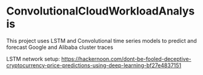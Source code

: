 # ConvolutionalCloudWorkloadAnalysis
 This project uses LSTM and Convolutional time series models to predict and forecast Google and Alibaba cluster traces

LSTM network setup: 
https://hackernoon.com/dont-be-fooled-deceptive-cryptocurrency-price-predictions-using-deep-learning-bf27e4837151

